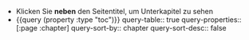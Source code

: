 - Klicken Sie **neben** den Seitentitel, um Unterkapitel zu sehen
- {{query (property :type "toc")}}
  query-table:: true
  query-properties:: [:page :chapter]
  query-sort-by:: chapter
  query-sort-desc:: false